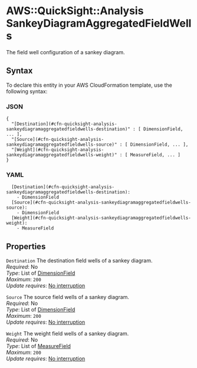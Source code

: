 # AWS::QuickSight::Analysis SankeyDiagramAggregatedFieldWells<a name="aws-properties-quicksight-analysis-sankeydiagramaggregatedfieldwells"></a>

The field well configuration of a sankey diagram\.

## Syntax<a name="aws-properties-quicksight-analysis-sankeydiagramaggregatedfieldwells-syntax"></a>

To declare this entity in your AWS CloudFormation template, use the following syntax:

### JSON<a name="aws-properties-quicksight-analysis-sankeydiagramaggregatedfieldwells-syntax.json"></a>

```
{
  "[Destination](#cfn-quicksight-analysis-sankeydiagramaggregatedfieldwells-destination)" : [ DimensionField, ... ],
  "[Source](#cfn-quicksight-analysis-sankeydiagramaggregatedfieldwells-source)" : [ DimensionField, ... ],
  "[Weight](#cfn-quicksight-analysis-sankeydiagramaggregatedfieldwells-weight)" : [ MeasureField, ... ]
}
```

### YAML<a name="aws-properties-quicksight-analysis-sankeydiagramaggregatedfieldwells-syntax.yaml"></a>

```
  [Destination](#cfn-quicksight-analysis-sankeydiagramaggregatedfieldwells-destination): 
    - DimensionField
  [Source](#cfn-quicksight-analysis-sankeydiagramaggregatedfieldwells-source): 
    - DimensionField
  [Weight](#cfn-quicksight-analysis-sankeydiagramaggregatedfieldwells-weight): 
    - MeasureField
```

## Properties<a name="aws-properties-quicksight-analysis-sankeydiagramaggregatedfieldwells-properties"></a>

`Destination`  <a name="cfn-quicksight-analysis-sankeydiagramaggregatedfieldwells-destination"></a>
The destination field wells of a sankey diagram\.  
*Required*: No  
*Type*: List of [DimensionField](aws-properties-quicksight-analysis-dimensionfield.md)  
*Maximum*: `200`  
*Update requires*: [No interruption](https://docs.aws.amazon.com/AWSCloudFormation/latest/UserGuide/using-cfn-updating-stacks-update-behaviors.html#update-no-interrupt)

`Source`  <a name="cfn-quicksight-analysis-sankeydiagramaggregatedfieldwells-source"></a>
The source field wells of a sankey diagram\.  
*Required*: No  
*Type*: List of [DimensionField](aws-properties-quicksight-analysis-dimensionfield.md)  
*Maximum*: `200`  
*Update requires*: [No interruption](https://docs.aws.amazon.com/AWSCloudFormation/latest/UserGuide/using-cfn-updating-stacks-update-behaviors.html#update-no-interrupt)

`Weight`  <a name="cfn-quicksight-analysis-sankeydiagramaggregatedfieldwells-weight"></a>
The weight field wells of a sankey diagram\.  
*Required*: No  
*Type*: List of [MeasureField](aws-properties-quicksight-analysis-measurefield.md)  
*Maximum*: `200`  
*Update requires*: [No interruption](https://docs.aws.amazon.com/AWSCloudFormation/latest/UserGuide/using-cfn-updating-stacks-update-behaviors.html#update-no-interrupt)